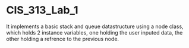 # CIS_313_Lab_1

It implements a basic stack and queue datastructure using a node class, which holds 2 instance variables, one holding the user inputed data, the other holding a refrence to the previous node. 
